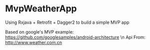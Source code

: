 # MvpWeatherApp
Using Rxjava + Retrofit + Dagger2 to build a simple MVP app

Based on google's MVP example: https://github.com/googlesamples/android-architecture \n
Api From: http://www.weather.com.cn
